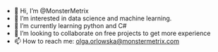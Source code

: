 - 👋 Hi, I’m @MonsterMetrix
- 👀 I’m interested in data science and machine learning.
- 🌱 I’m currently learning python and C#
- 💞️ I’m looking to collaborate on free projects to get more experience
- 📫 How to reach me: olga.orlowska@monstermetrix.com
